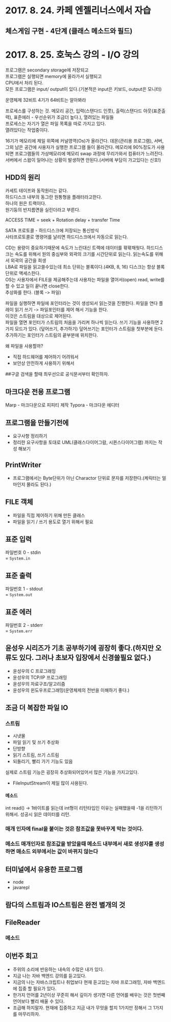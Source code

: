 # 2017. 8. 24. 카페 엔젤리너스에서 자습

## 체스게임 구현 - 4단계 (클래스 메소드와 필드)


# 2017. 8. 25. 호눅스 강의 - I/O 강의

프로그램은 secondary storage에 저장되고   
프로그램은 실행되면 memory에 올라가서 실행되고    
CPU에서 처리 된다.    
모든 프로그램은 input/ output이 있다.(기본적은 input은 키보드, output은 모니터)   

운영체제 32비트 4기가
64비트는 알아봐라

프로세스를 구성하는 것.
메모리 공간, 입력(스탠다드 인풋), 출력(스탠다드 아웃(표준출력), 표준에러 - 우선순위가 조금더 높다.), 열려있는 파일들    
프로세스는 자기가 열은 파일 목록을 따로 가지고 있다.    
열려있다는 작업중이다.

16기가 메모리에 제일 위쪽에 커널영역(Os)가 올라간다. 데몬(관리용 프로그램), 서버, 그외 남은 공간에 사용자가 실행한 프로그램 들이 올라간다. 메모리에 90%정도가 사용되면 프로그램들의 가상메모리에 메모리 swap 과정에 무리가와서 컴퓨터가 느려진다.    
서버에서 스왑이 일어나는 상황이 발생하면 안된다.(서버에 부담이 가고있다는 신호!)    

## HDD의 원리
카세트 테이프와 동작원리는 같다.    
하드디스크 내부의 동그란 원통형을  플래터라고한다.    
하나의 원은 트랙이다.    
원기둥의 반지름면을 실린더라고 부른다.   

ACCESS TIME = seek + Rotation delay + transfer Time   

SATA 프로토콜 - 하드디스크에 저장되는 통신방식    
사타프로토콜로 명령어를 날리면 하드디스크에서 자동으로 읽는다.    

CD는 용량이 중요하기때문에 속도가 느린대신 트랙에 데이터를 꽊꽊채웟다.
하드디스크는 속도를 위해서 원의 중심부와 외곽의 크기를 시간단위로 읽는다. 읽는속도를 위해서 외곽의 공간을 희생    
LBA로 파일을 읽고쓸수있는데 최소 단위는 블록이다.(4KB, 8, 16)
디스크는 항상 블록단위로 액세스한다.    
OS는 사용자에서 FILE을 제공해주는데 사용자는 파일을 열어서(open) read, write를 할 수 있고 일이 끝나면 close한다.   
추상화를 한다. (블록 -> 파일)   

파일을 실행하면 파일에 포인터라는 것이 생성되서 읽는것을 진행한다.
파일을 연다 플레이 읽기 쓰기 -> 파일포인터를 제어 해서 기능을 한다.    
이것은 스트림을 대상으로 제어된다.   
파일을 열면 포인터가 스트림의 처음을 가리켜 하나씩 읽는다.
쓰기 기능을 사용하면 2가지 모드가 있다. (덮어쓰기, 추가하기)
덮어쓰기는 포인터가 스트림을 첫부분에 둔다.
추가하기는 포인터가 스트림의 끝부분에 위치한다.    

왜 파일을 사용할까?
* 직접 하드웨어를 제어하기 어려워서
* 보안상 안전하게 사용하기 위해서

##구글 검색을 할때 최우선으로 공식문서부터 확인하자.


## 마크다운 전용 프로그램
Marp - 마크다운으로 피피티 제작
Typora - 마크다운 에디터

## 프로그램을 만들기전에
* 요구사항 정리하기
* 정리한 요구사항을 토대로 UML(클래스다이어그람, 시퀸스다이어그램) 까지는 작성 해보기

## PrintWriter
* 프로그램에서는 Byte단위가 아닌 Charactor 단위로 문자를 저장한다.(케릭터는 얼마인지 몰라도 된다.)

## FILE 객체
* 파일을 직접 제어하기 위해 만든 클래스
* 파일을 읽기 / 쓰기 용도로 열기 위해서 필요

## 표준 입력
파일번호 0 - stdin    
= ```System.in```

## 표준 출력
파일번호 1 - stdout   
= ```System.out```    

## 표준 에러
파일번호 2 - stderr   
= ```System.err```    

## 윤성우 시리즈가 기초 공부하기에 굉장히 좋다.(하지만 오류도 있다. 그러나 초보자 입장에서 신경쓸필요 없다.)
* 윤성우의 C 프로그래밍
* 윤성우의 TCP/IP 프로그래밍
* 윤성우의 자료구조/알고리즘
* 윤성우의 윈도우프로그래밍(운영체제의 전반을 이해하기 좋다.)

## 조금 더 복잡한 파일 IO
### 스트림
* 시냇물
* 파일 읽기 및 쓰기 추상화
* 단방향
* 읽기 스트림, 쓰기 스트림
* 되돌리기, 빨리 가기 기능도 있음

실제로 스트림 기능은 굉장히 추상화되어있어서 많은 기능을 가지고있다.

* FileInputStream이 제일 많이 사용된다.    

#### 메소드
int read() -> 1바이트를 읽는데 int형이 리턴타입인 이유는 실패했을때 -1을 리턴하기 위해서. 성공시 읽은 데이터를 리턴.   

### 매개 인자에 final을 붙이는 것은 참조값을 못바꾸게 막는 것이다.

### 메소드 매개인자로 참조값을 받았을때 메소드 내부에서 새로 생성자를 생성하면 매소드 외부에서는 값이 바뀌지 않는다


## 터미널에서 유용한 프로그램
* node
* javarepl

## 람다의 스트림과 IO스트림은 완전 별개의 것

## FileReader
### 메소드

## 이번주 회고
* 주위의 소리에 반응하는 내속의 수많은 내가 있다.
* 지금 나는 자바 백엔드 강의를 듣고있다.
* 지금의 나는 자바스크립트나 취업보다 현재 듣고있는 자바 프로그래밍, 자바 백엔드에 집중 할 필요가 있다.
* 한가지 언어를 2년이상 꾸준히 해서 깊이가 생기면 다른 언어를 배우는 것은 첫번째 언어보다 빨리 배울 수 있다.
* 조급해 하지말자. 현재에 집중하고 지금 내가 무엇을 할지 1가지만 정해서 그 1가지를 마무리하자.

